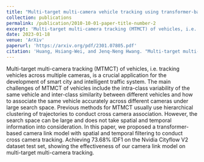 ```yaml
---
title: "Multi-target multi-camera vehicle tracking using transformer-based camera link model and spatial-temporal information"
collection: publications
permalink: /publication/2010-10-01-paper-title-number-2
excerpt: 'Multi-target multi-camera tracking (MTMCT) of vehicles, i.e. tracking vehicles across multiple cameras, is a crucial application for the development of smart city and intelligent traffic system. The main challenges of MTMCT of vehicles include the intra-class variability of the same vehicle and inter-class similarity between different vehicles and how to associate the same vehicle accurately across different cameras under large search space. Previous methods for MTMCT usually use hierarchical clustering of trajectories to conduct cross camera association. However, the search space can be large and does not take spatial and temporal information into consideration. In this paper, we proposed a transformer-based camera link model with spatial and temporal filtering to conduct cross camera tracking. Achieving 73.68% IDF1 on the Nvidia Cityflow V2 dataset test set, showing the effectiveness of our camera link model on multi-target multi-camera tracking.'
date: 2023-01-18
venue: 'ArXiv'
paperurl: 'https://arxiv.org/pdf/2301.07805.pdf'
citation: 'Huang, Hsiang-Wei, and Jenq-Neng Hwang. "Multi-target multi-camera vehicle tracking using transformer-based camera link model and spatial-temporal information." arXiv preprint arXiv:2301.07805 (2023).'
---
```

Multi-target multi-camera tracking (MTMCT) of vehicles, i.e. tracking vehicles across multiple cameras, is a crucial application for the development of smart city and intelligent traffic system. The main challenges of MTMCT of vehicles include the intra-class variability of the same vehicle and inter-class similarity between different vehicles and how to associate the same vehicle accurately across different cameras under large search space. Previous methods for MTMCT usually use hierarchical clustering of trajectories to conduct cross camera association. However, the search space can be large and does not take spatial and temporal information into consideration. In this paper, we proposed a transformer-based camera link model with spatial and temporal filtering to conduct cross camera tracking. Achieving 73.68% IDF1 on the Nvidia Cityflow V2 dataset test set, showing the effectiveness of our camera link model on multi-target multi-camera tracking.